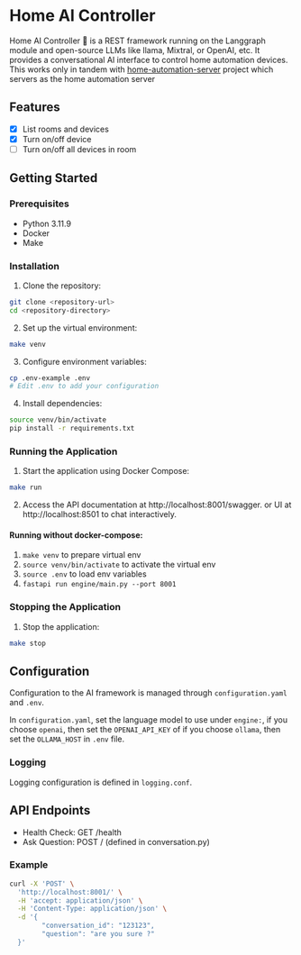 # Home AI Controller
Home AI Controller 💬  is a REST framework running on the Langgraph module and open-source LLMs like llama, Mixtral, or OpenAI, etc. It provides a conversational AI interface to control home automation devices. This works only in tandem with [home-automation-server](https://github.com/manojmanivannan/home-automation-server) project which servers as the home automation server

## Features
- [x] List rooms and devices
- [x] Turn on/off device
- [ ] Turn on/off all devices in room

## Getting Started
### Prerequisites
- Python 3.11.9
- Docker
- Make

### Installation
1. Clone the repository:
```bash
git clone <repository-url>
cd <repository-directory>
```

2. Set up the virtual environment:
```bash
make venv
```

3. Configure environment variables:
```bash
cp .env-example .env
# Edit .env to add your configuration
```

4. Install dependencies:
```bash
source venv/bin/activate
pip install -r requirements.txt
```

### Running the Application
1. Start the application using Docker Compose:
```bash
make run
```
2. Access the API documentation at http://localhost:8001/swagger. or UI at http://localhost:8501 to chat interactively.

#### Running without docker-compose:
1. `make venv` to prepare virtual env
2. `source venv/bin/activate` to activate the virtual env
3. `source .env` to load env variables
4. `fastapi run engine/main.py --port 8001`

### Stopping the Application
1. Stop the application:
```bash
make stop
```

## Configuration
Configuration to the AI framework is managed through `configuration.yaml` and `.env`. 

In `configuration.yaml`, set the language model to use under `engine:`, if you choose `openai`, then set the `OPENAI_API_KEY` of if you choose `ollama`, then set the `OLLAMA_HOST` in `.env` file.

### Logging
Logging configuration is defined in `logging.conf`.

## API Endpoints
- Health Check: GET /health
- Ask Question: POST / (defined in conversation.py)

### Example
```bash
curl -X 'POST' \
  'http://localhost:8001/' \
  -H 'accept: application/json' \
  -H 'Content-Type: application/json' \
  -d '{ 
        "conversation_id": "123123", 
        "question": "are you sure ?" 
  }'
```